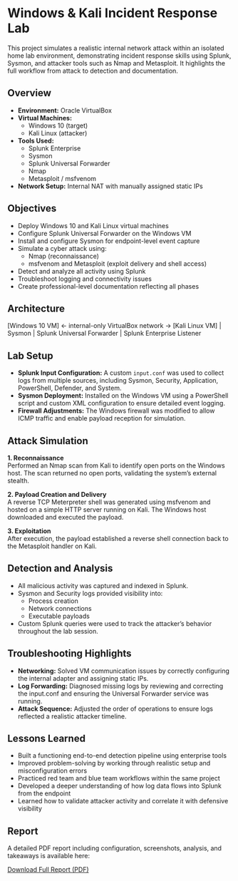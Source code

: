 # Windows & Kali Incident Response Lab

This project simulates a realistic internal network attack within an isolated home lab environment, demonstrating incident response skills using Splunk, Sysmon, and attacker tools such as Nmap and Metasploit. It highlights the full workflow from attack to detection and documentation.

## Overview

- **Environment:** Oracle VirtualBox
- **Virtual Machines:** 
  - Windows 10 (target)
  - Kali Linux (attacker)
- **Tools Used:**
  - Splunk Enterprise
  - Sysmon
  - Splunk Universal Forwarder
  - Nmap
  - Metasploit / msfvenom
- **Network Setup:** Internal NAT with manually assigned static IPs

## Objectives

- Deploy Windows 10 and Kali Linux virtual machines
- Configure Splunk Universal Forwarder on the Windows VM
- Install and configure Sysmon for endpoint-level event capture
- Simulate a cyber attack using:
  - Nmap (reconnaissance)
  - msfvenom and Metasploit (exploit delivery and shell access)
- Detect and analyze all activity using Splunk
- Troubleshoot logging and connectivity issues
- Create professional-level documentation reflecting all phases

## Architecture

[Windows 10 VM] <- internal-only VirtualBox network -> [Kali Linux VM]
|
Sysmon
|
Splunk Universal Forwarder
|
Splunk Enterprise Listener

## Lab Setup

- **Splunk Input Configuration:** A custom `input.conf` was used to collect logs from multiple sources, including Sysmon, Security, Application, PowerShell, Defender, and System.
- **Sysmon Deployment:** Installed on the Windows VM using a PowerShell script and custom XML configuration to ensure detailed event logging.
- **Firewall Adjustments:** The Windows firewall was modified to allow ICMP traffic and enable payload reception for simulation.

## Attack Simulation

**1. Reconnaissance**  
Performed an Nmap scan from Kali to identify open ports on the Windows host. The scan returned no open ports, validating the system’s external stealth.

**2. Payload Creation and Delivery**  
A reverse TCP Meterpreter shell was generated using msfvenom and hosted on a simple HTTP server running on Kali. The Windows host downloaded and executed the payload.

**3. Exploitation**  
After execution, the payload established a reverse shell connection back to the Metasploit handler on Kali.

## Detection and Analysis

- All malicious activity was captured and indexed in Splunk.
- Sysmon and Security logs provided visibility into:
  - Process creation
  - Network connections
  - Executable payloads
- Custom Splunk queries were used to track the attacker’s behavior throughout the lab session.

## Troubleshooting Highlights

- **Networking:** Solved VM communication issues by correctly configuring the internal adapter and assigning static IPs.
- **Log Forwarding:** Diagnosed missing logs by reviewing and correcting the input.conf and ensuring the Universal Forwarder service was running.
- **Attack Sequence:** Adjusted the order of operations to ensure logs reflected a realistic attacker timeline.

## Lessons Learned

- Built a functioning end-to-end detection pipeline using enterprise tools
- Improved problem-solving by working through realistic setup and misconfiguration errors
- Practiced red team and blue team workflows within the same project
- Developed a deeper understanding of how log data flows into Splunk from the endpoint
- Learned how to validate attacker activity and correlate it with defensive visibility

## Report

A detailed PDF report including configuration, screenshots, analysis, and takeaways is available here:

[Download Full Report (PDF)](./windows-kali-report.pdf)

